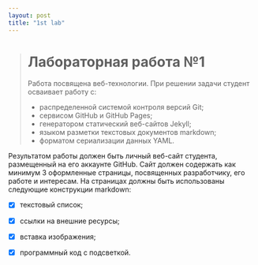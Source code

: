 ```yaml
---
layout: post
title: "1st lab"
---
```


># Лабораторная работа №1
>
>Работа посвящена веб-технологии.
>При решении задачи студент осваивает работу с:
>+ распределенной системой контроля версий Git;
>+ сервисом GitHub и GitHub Pages;
>+ генератором статический веб-сайтов Jekyll;
>+ языком разметки текстовых документов markdown;
>+ форматом сериализации данных YAML.

Результатом работы должен быть личный веб-сайт студента, размещенный на его аккаунте GitHub.
Сайт должен содержать как минимум 3 оформленные страницы, посвященных разработчику, его работе и интересам.
На страницах должны быть использованы следующие конструкции markdown:
-[x] текстовый список;
-[x] ссылки на внешние ресурсы;
-[x] вставка изображения;
-[x] программный код с подсветкой.





